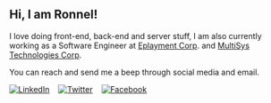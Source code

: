 
## Hi, I am Ronnel!
I love doing front-end, back-end and server stuff, I am also currently working as a Software Engineer at [Eplayment Corp](https://www.eplayment.com). and [MultiSys Technologies Corp](https://www.multisyscorp.com).

You can reach and send me a beep through social media and email.

[![LinkedIn](https://i.ibb.co/WgQWQbg/iconfinder-1-Linkedin-unofficial-colored-svg-5296501-2.png)]([LinkedIn]https://www.linkedin.com/in/woenel)&nbsp;&nbsp;&nbsp;&nbsp;[![Twitter](https://i.ibb.co/4Zz6CtL/iconfinder-1-Twitter3-colored-svg-5296516.png)]([Twitter](https://twitter.com/woenel))&nbsp;&nbsp;&nbsp;&nbsp;[![Facebook](https://i.ibb.co/Cb9L8Ff/iconfinder-Colored-Facebook3-svg-5365678.png)]([Facebook](https://fb.me/woenel))

